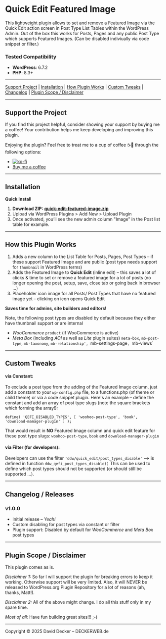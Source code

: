 # Quick Edit Featured Image

This lightweight plugin allows to set and remove a Featured Image via the Quick Edit action screen in Post Type List Tables within the WordPress Admin. Out of the box this works for Posts, Pages and any public Post Type which supports Featured Images. (Can be disabled indiviually via code snippet or filter.)

### Tested Compatibility
- **WordPress**: 6.7.2
- **PHP**: 8.3+

---

[Support Project](#support-the-project) | [Installation](#installation) | [How Plugin Works](#how-this-plugin-works) | [Custom Tweaks](#custom-tweaks) | [Changelog](#changelog--releases) | [Plugin Scope / Disclaimer](#plugin-scope--disclaimer)

---

## Support the Project

If you find this project helpful, consider showing your support by buying me a coffee! Your contribution helps me keep developing and improving this plugin.

Enjoying the plugin? Feel free to treat me to a cup of coffee ☕🙂 through the following options:

- [![ko-fi](https://ko-fi.com/img/githubbutton_sm.svg)](https://ko-fi.com/W7W81BNTZE)
- [Buy me a coffee](https://buymeacoffee.com/daveshine)

---

## Installation

**Quick Install**
1. **Download ZIP:** [**quick-edit-featured-image.zip**](https://github.com/deckerweb/quick-edit-featured-image/releases/latest/download/quick-edit-featured-image.zip)
2. Upload via WordPress Plugins > Add New > Upload Plugin
3. Once activated, you’ll see the new admin column "Image" in the Post list table for example.

---

## How this Plugin Works

1. Adds a new column to the List Table for Posts, Pages, Post Types – if these support Featured Image and are public (post type needs support for `thumbnail` in WordPress terms)
2. Adds the Featured Image to **Quick Edit** (inline edit) – this saves a lot of clicks & time to set or remove a featured image for a lot of posts (no longer opening the post, setup, save, close tab or going back in browser ...)
3. Placeholder icon image for all Posts/ Post Types that have no featured image yet – clicking on icon opens Quick Edit

**Saves time for admins, site builders and editors!**

Note, the following post types are disabled by default because they either have thumbnail support or are internal
* _WooCommerce_ `product` (if WooCommerce is active)
* _Meta Box_ (including _AOI_ as well as _Lite_ plugin suites)  `meta-box`, `mb-post-type`, `mb-taxonomy`, `mb-relationship', `mb-settings-page`, `mb-views`

---

## Custom Tweaks

#### via Constant:

To exclude a post type from the adding of the Featured Image column, just add a constant to your `wp-config.php` file, to a functions.php (of theme or child theme) or via a code snippet plugin. Here's an example – define the constant and add an array of post type slugs (note the square brackets which forming the array!):
```
define( 'QEFI_DISABLED_TYPES', [ 'woohoo-post-type', 'book', 'download-manager-plugin' ] );
```

That would result in **NO** Featured Image column and quick edit feature for these post type slugs: `woohoo-post-type`, `book` and `download-manager-plugin`


#### via Filter (for developers):

Developers can use the filter `'ddw/quick_edit/post_types_disable'` --> is defined in function `ddw_qefi_post_types_disable()`
This can be used to define which post types should not be supported (or should still be supported ...).

---

## Changelog / Releases

### v1.0.0
* Initial release – _Yeah!_
* Custom disabling for post types via constant or filter
* Plugin support: Disabled by default for _WooCommerce_ and _Meta Box_ post types

---

## Plugin Scope / Disclaimer

This plugin comes as is.

_Disclaimer 1:_ So far I will support the plugin for breaking errors to keep it working. Otherwise support will be very limited. Also, it will NEVER be released to WordPress.org Plugin Repository for a lot of reasons (ah, thanks, Matt!).

_Disclaimer 2:_ All of the above might change. I do all this stuff only in my spare time.

_Most of all:_ Have fun building great sites!!! ;-)

---

Copyright © 2025 David Decker – DECKERWEB.de